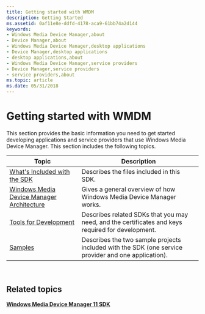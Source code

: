 ```yaml
---
title: Getting started with WMDM
description: Getting Started
ms.assetid: 0af11e8e-ddfd-4178-aca9-61bb74a2d144
keywords:
- Windows Media Device Manager,about
- Device Manager,about
- Windows Media Device Manager,desktop applications
- Device Manager,desktop applications
- desktop applications,about
- Windows Media Device Manager,service providers
- Device Manager,service providers
- service providers,about
ms.topic: article
ms.date: 05/31/2018
---
```


# Getting started with WMDM

This section provides the basic information you need to get started developing applications and service providers that use Windows Media Device Manager. This section includes the following topics.



| Topic                                                                                      | Description                                                                                         |
|--------------------------------------------------------------------------------------------|-----------------------------------------------------------------------------------------------------|
| [What's Included with the SDK](whats-included-with-the-sdk.md)                            | Describes the files included in this SDK.                                                           |
| [Windows Media Device Manager Architecture](windows-media-device-manager-architecture.md) | Gives a general overview of how Windows Media Device Manager works.                                 |
| [Tools for Development](tools-for-development.md)                                         | Describes related SDKs that you may need, and the certificates and keys required for development.   |
| [Samples](samples.md)                                                                     | Describes the two sample projects included with the SDK (one service provider and one application). |



 

## Related topics

<dl> <dt>

[**Windows Media Device Manager 11 SDK**](windows-media-device-manager-11-sdk.md)
</dt> </dl>

 

 




